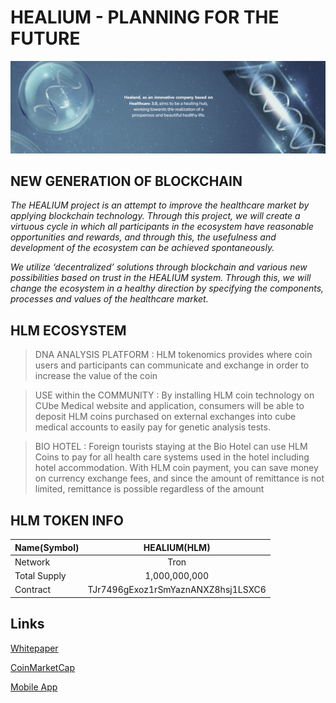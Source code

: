 # HEALIUM - PLANNING FOR THE FUTURE

![HLM](/images/hlm-bg.png "HLM")

## NEW GENERATION OF BLOCKCHAIN

*The HEALIUM project is an attempt to improve the healthcare market
by applying blockchain technology.
Through this project, we will create a virtuous cycle in which
all participants in the ecosystem have reasonable opportunities
and rewards, and through this, the usefulness and
development of the ecosystem can be achieved spontaneously.*

*We utilize ‘decentralized’ solutions through blockchain
and various new possibilities based on trust in the HEALIUM system.
Through this, we will change the ecosystem in a healthy direction
by specifying the components, processes and values of the healthcare market.*


## HLM ECOSYSTEM

> DNA ANALYSIS PLATFORM : HLM tokenomics provides where coin users and participants can communicate and exchange in order to increase the value of the coin

> USE within the COMMUNITY : By installing HLM coin technology on CUbe Medical website and application, consumers will be able to deposit HLM coins purchased on external exchanges into cube medical accounts to easily pay for genetic analysis tests.

> BIO HOTEL : Foreign tourists staying at the Bio Hotel can use HLM Coins to pay for all health care systems used in the hotel including hotel accommodation. With HLM coin payment, you can save money on currency exchange fees, and since the amount of remittance is not limited, remittance is possible regardless of the amount

## HLM TOKEN INFO
| Name(Symbol)  | HEALIUM(HLM) |
| ------------- |:-------------:|
| Network      | Tron     |
| Total Supply      | 1,000,000,000     |
| Contract      | TJr7496gExoz1rSmYaznANXZ8hsj1LSXC6     |

## Links

[Whitepaper](https://healiumglobal.com/pages/en.php)

[CoinMarketCap](https://coinmarketcap.com/ko/currencies/healium/)

[Mobile App](https://play.google.com/store/apps/details?id=com.bartender_app&hl=en)
